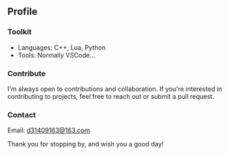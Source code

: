 <!--
**bindale324/bindale324** is a ✨ _special_ ✨ repository because its `README.md` (this file) appears on your GitHub profile.

Here are some ideas to get you started:

- 🔭 I’m currently working on ...
- 🌱 I’m currently learning ...
- 👯 I’m looking to collaborate on ...
- 🤔 I’m looking for help with ...
- 💬 Ask me about ...
- 📫 How to reach me: ...
- 😄 Pronouns: ...
- ⚡ Fun fact: ...
-->

## Profile
### Toolkit
- Languages: C++, Lua, Python
- Tools: Normally VSCode...

<!-- 
🚀 My Projects
[Project Name] - [Brief description of the project]
[Another Project] - [Brief description of another project]
More to explore in my repositories! 
-->

### Contribute
I'm always open to contributions and collaboration. If you're interested in contributing to projects, feel free to reach out or submit a pull request.

### Contact
Email: d31409163@163.com

Thank you for stopping by, and wish you a good day!


